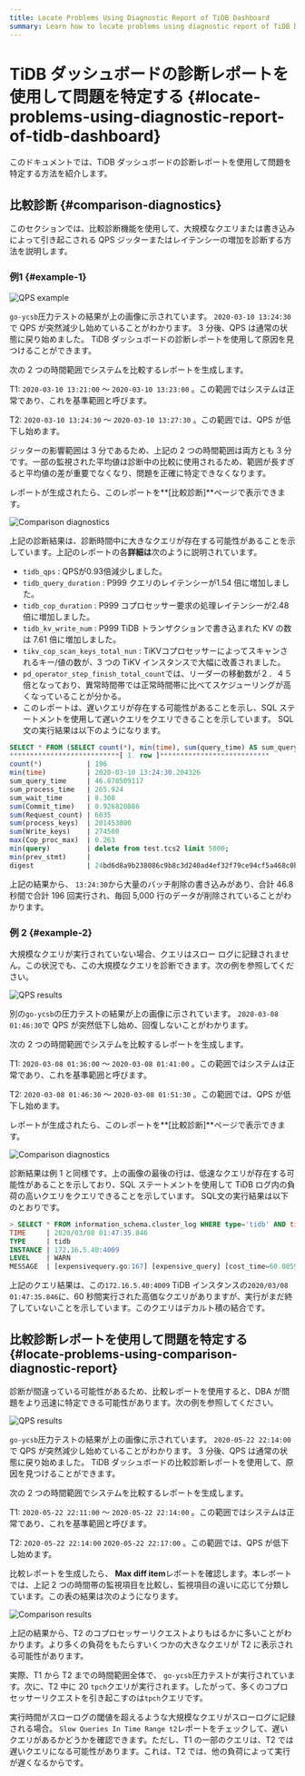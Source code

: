 ```yaml
---
title: Locate Problems Using Diagnostic Report of TiDB Dashboard
summary: Learn how to locate problems using diagnostic report of TiDB Dashboard.
---
```


# TiDB ダッシュボードの診断レポートを使用して問題を特定する {#locate-problems-using-diagnostic-report-of-tidb-dashboard}

このドキュメントでは、TiDB ダッシュボードの診断レポートを使用して問題を特定する方法を紹介します。

## 比較診断 {#comparison-diagnostics}

このセクションでは、比較診断機能を使用して、大規模なクエリまたは書き込みによって引き起こされる QPS ジッターまたはレイテンシーの増加を診断する方法を説明します。

### 例1 {#example-1}

![QPS example](/media/dashboard/dashboard-diagnostics-usage1.png)

`go-ycsb`圧力テストの結果が上の画像に示されています。 `2020-03-10 13:24:30`で QPS が突然減少し始めていることがわかります。 3 分後、QPS は通常の状態に戻り始めました。 TiDB ダッシュボードの診断レポートを使用して原因を見つけることができます。

次の 2 つの時間範囲でシステムを比較するレポートを生成します。

T1: `2020-03-10 13:21:00` ～ `2020-03-10 13:23:00` 。この範囲ではシステムは正常であり、これを基準範囲と呼びます。

T2: `2020-03-10 13:24:30` ～ `2020-03-10 13:27:30` 。この範囲では、QPS が低下し始めます。

ジッターの影響範囲は 3 分であるため、上記の 2 つの時間範囲は両方とも 3 分です。一部の監視された平均値は診断中の比較に使用されるため、範囲が長すぎると平均値の差が重要でなくなり、問題を正確に特定できなくなります。

レポートが生成されたら、このレポートを**[比較診断]**ページで表示できます。

![Comparison diagnostics](/media/dashboard/dashboard-diagnostics-usage2.png)

上記の診断結果は、診断時間中に大きなクエリが存在する可能性があることを示しています。上記のレポートの各**詳細は**次のように説明されています。

-   `tidb_qps` : QPSが0.93倍減少しました。
-   `tidb_query_duration` : P999 クエリのレイテンシーが1.54 倍に増加しました。
-   `tidb_cop_duration` : P999 コプロセッサー要求の処理レイテンシーが2.48 倍に増加しました。
-   `tidb_kv_write_num` : P999 TiDB トランザクションで書き込まれた KV の数は 7.61 倍に増加しました。
-   `tikv_cop_scan_keys_total_nun` : TiKVコプロセッサーによってスキャンされるキー/値の数が、3 つの TiKV インスタンスで大幅に改善されました。
-   `pd_operator_step_finish_total_count`では、リーダーの移動数が２．４５倍となっており、異常時間帯では正常時間帯に比べてスケジューリングが高くなっていることが分かる。
-   このレポートは、遅いクエリが存在する可能性があることを示し、SQL ステートメントを使用して遅いクエリをクエリできることを示しています。 SQL文の実行結果は以下のようになります。

```sql
SELECT * FROM (SELECT count(*), min(time), sum(query_time) AS sum_query_time, sum(Process_time) AS sum_process_time, sum(Wait_time) AS sum_wait_time, sum(Commit_time), sum(Request_count), sum(process_keys), sum(Write_keys), max(Cop_proc_max), min(query),min(prev_stmt), digest FROM information_schema.CLUSTER_SLOW_QUERY WHERE time >= '2020-03-10 13:24:30' AND time < '2020-03-10 13:27:30' AND Is_internal = false GROUP BY digest) AS t1 WHERE t1.digest NOT IN (SELECT digest FROM information_schema.CLUSTER_SLOW_QUERY WHERE time >= '2020-03-10 13:21:00' AND time < '2020-03-10 13:24:00' GROUP BY digest) ORDER BY t1.sum_query_time DESC limit 10\G
***************************[ 1. row ]***************************
count(*)           | 196
min(time)          | 2020-03-10 13:24:30.204326
sum_query_time     | 46.878509117
sum_process_time   | 265.924
sum_wait_time      | 8.308
sum(Commit_time)   | 0.926820886
sum(Request_count) | 6035
sum(process_keys)  | 201453000
sum(Write_keys)    | 274500
max(Cop_proc_max)  | 0.263
min(query)         | delete from test.tcs2 limit 5000;
min(prev_stmt)     |
digest             | 24bd6d8a9b238086c9b8c3d240ad4ef32f79ce94cf5a468c0b8fe1eb5f8d03df
```

上記の結果から、 `13:24:30`から大量のバッチ削除の書き込みがあり、合計 46.8 秒間で合計 196 回実行され、毎回 5,000 行のデータが削除されていることがわかります。

### 例 2 {#example-2}

大規模なクエリが実行されていない場合、クエリはスロー ログに記録されません。この状況でも、この大規模なクエリを診断できます。次の例を参照してください。

![QPS results](/media/dashboard/dashboard-diagnostics-usage3.png)

別の`go-ycsb`の圧力テストの結果が上の画像に示されています。 `2020-03-08 01:46:30`で QPS が突然低下し始め、回復しないことがわかります。

次の 2 つの時間範囲でシステムを比較するレポートを生成します。

T1: `2020-03-08 01:36:00` ～ `2020-03-08 01:41:00` 。この範囲ではシステムは正常であり、これを基準範囲と呼びます。

T2: `2020-03-08 01:46:30` ～ `2020-03-08 01:51:30` 。この範囲では、QPS が低下し始めます。

レポートが生成されたら、このレポートを**[比較診断]**ページで表示できます。

![Comparison diagnostics](/media/dashboard/dashboard-diagnostics-usage4.png)

診断結果は例 1 と同様です。上の画像の最後の行は、低速なクエリが存在する可能性があることを示しており、SQL ステートメントを使用して TiDB ログ内の負荷の高いクエリをクエリできることを示しています。 SQL文の実行結果は以下のとおりです。

```sql
> SELECT * FROM information_schema.cluster_log WHERE type='tidb' AND time >= '2020-03-08 01:46:30' AND time < '2020-03-08 01:51:30' AND level = 'warn' AND message LIKE '%expensive_query%'\G
TIME     | 2020/03/08 01:47:35.846
TYPE     | tidb
INSTANCE | 172.16.5.40:4009
LEVEL    | WARN
MESSAGE  | [expensivequery.go:167] [expensive_query] [cost_time=60.085949605s] [process_time=2.52s] [wait_time=2.52s] [request_count=9] [total_keys=996009] [process_keys=996000] [num_cop_tasks=9] [process_avg_time=0.28s] [process_p90_time=0.344s] [process_max_time=0.344s] [process_max_addr=172.16.5.40:20150] [wait_avg_time=0.000777777s] [wait_p90_time=0.003s] [wait_max_time=0.003s] [wait_max_addr=172.16.5.40:20150] [stats=t_wide:pseudo] [conn_id=19717] [user=root] [database=test] [table_ids="[80,80]"] [txn_start_ts=415132076148785201] [mem_max="23583169 Bytes (22.490662574768066 MB)"] [sql="select count(*) from t_wide as t1 join t_wide as t2 where t1.c0>t2.c1 and t1.c2>0"]
```

上記のクエリ結果は、この`172.16.5.40:4009` TiDB インスタンスの`2020/03/08 01:47:35.846`に、60 秒間実行された高価なクエリがありますが、実行がまだ終了していないことを示しています。このクエリはデカルト積の結合です。

## 比較診断レポートを使用して問題を特定する {#locate-problems-using-comparison-diagnostic-report}

診断が間違っている可能性があるため、比較レポートを使用すると、DBA が問題をより迅速に特定できる可能性があります。次の例を参照してください。

![QPS results](/media/dashboard/dashboard-diagnostics-usage5.png)

`go-ycsb`圧力テストの結果が上の画像に示されています。 `2020-05-22 22:14:00`で QPS が突然減少し始めていることがわかります。 3 分後、QPS は通常の状態に戻り始めました。 TiDB ダッシュボードの比較診断レポートを使用して、原因を見つけることができます。

次の 2 つの時間範囲でシステムを比較するレポートを生成します。

T1: `2020-05-22 22:11:00` ～ `2020-05-22 22:14:00` 。この範囲ではシステムは正常であり、これを基準範囲と呼びます。

T2: `2020-05-22 22:14:00` `2020-05-22 22:17:00` 。この範囲では、QPS が低下し始めます。

比較レポートを生成したら、 **Max diff item**レポートを確認します。本レポートでは、上記 2 つの時間帯の監視項目を比較し、監視項目の違いに応じて分類しています。この表の結果は次のようになります。

![Comparison results](/media/dashboard/dashboard-diagnostics-usage6.png)

上記の結果から、T2 のコプロセッサーリクエストよりもはるかに多いことがわかります。より多くの負荷をもたらすいくつかの大きなクエリが T2 に表示される可能性があります。

実際、T1 から T2 までの時間範囲全体で、 `go-ycsb`圧力テストが実行されています。次に、T2 中に 20 `tpch`クエリが実行されます。したがって、多くのコプロセッサーリクエストを引き起こすのは`tpch`クエリです。

実行時間がスローログの閾値を超えるような大規模なクエリがスローログに記録される場合。 `Slow Queries In Time Range t2`レポートをチェックして、遅いクエリがあるかどうかを確認できます。ただし、T1 の一部のクエリは、T2 では遅いクエリになる可能性があります。これは、T2 では、他の負荷によって実行が遅くなるからです。
